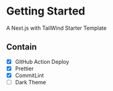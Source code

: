 # Getting Started

A Next.js with TailWind Starter Template

## Contain

- [x] GitHub Action Deploy
- [x] Prettier
- [x] CommitLint
- [ ] Dark Theme
